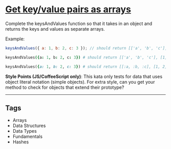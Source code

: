 # [Get key/value pairs as arrays](https://www.codewars.com/kata/515dfd2f1db09667a0000003)

Complete the keysAndValues function so that it takes in an object and returns the keys and values as separate arrays.

Example:

```javascript
keysAndValues({ a: 1, b: 2, c: 3 }); // should return [['a', 'b', 'c'], [1, 2, 3]]
```

```coffeescript
keysAndValues({a: 1, b: 2, c: 3}) # should return [['a', 'b', 'c'], [1, 2, 3]]
```

```ruby
keysAndValues({a: 1, b: 2, c: 3}) # should return [[:a, :b, :c], [1, 2, 3]]
```

**Style Points (JS/CoffeeScript only)**: This kata only tests for data that uses object literal notation (simple objects). For extra style, can you get your method to check for objects that extend their prototype?

---

## Tags

- Arrays
- Data Structures
- Data Types
- Fundamentals
- Hashes
